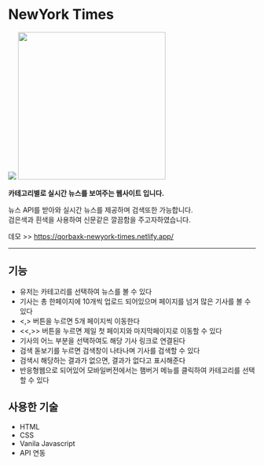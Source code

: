 # NewYork Times
<img src="https://user-images.githubusercontent.com/97217443/164501461-b7ed7d63-c66e-4e9e-b1f0-bbe8b4ffdd73.PNG"/>
<img src="https://user-images.githubusercontent.com/97217443/164501496-2ec6dc9c-460b-47ba-be41-22df9617978e.png" width="300" />

**카테고리별로 실시간 뉴스를 보여주는 웹사이트 입니다.** 

뉴스 API를 받아와 실시간 뉴스를 제공하며 검색또한 가능합니다.<br>
검은색과 흰색을 사용하여 신문같은 깔끔함을 주고자하였습니다.

데모 >> https://qorbaxk-newyork-times.netlify.app/

***
## 기능
* 유저는 카테고리를 선택하여 뉴스를 볼 수 있다
* 기사는 총 한페이지에 10개씩 업로드 되어있으며 페이지를 넘겨 많은 기사를 볼 수 있다
* <,> 버튼을 누르면 5개 페이지씩 이동한다
* <<,>> 버튼을 누르면 제일 첫 페이지와 마지막페이지로 이동할 수 있다
* 기사의 어느 부분을 선택하여도 해당 기사 링크로 연결된다
* 검색 돋보기를 누르면 검색창이 나타나며 기사를 검색할 수 있다
* 검색시 해당하는 결과가 없으면, 결과가 없다고 표시해준다
* 반응형웹으로 되어있어 모바일버전에서는 햄버거 메뉴를 클릭하여 카테고리를 선택할 수 있다

## 사용한 기술
* HTML
* CSS
* Vanila Javascript
* API 연동
